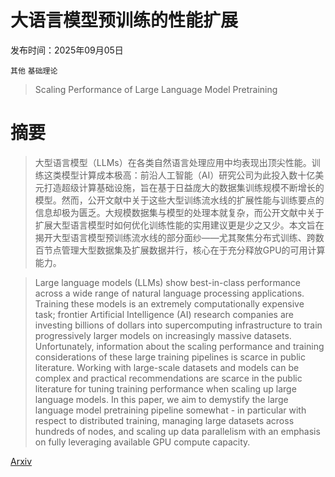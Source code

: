 # 大语言模型预训练的性能扩展

发布时间：2025年09月05日

`其他` `基础理论`

> Scaling Performance of Large Language Model Pretraining

# 摘要

> 大型语言模型（LLMs）在各类自然语言处理应用中均表现出顶尖性能。训练这类模型计算成本极高：前沿人工智能（AI）研究公司为此投入数十亿美元打造超级计算基础设施，旨在基于日益庞大的数据集训练规模不断增长的模型。然而，公开文献中关于这些大型训练流水线的扩展性能与训练要点的信息却极为匮乏。大规模数据集与模型的处理本就复杂，而公开文献中关于扩展大型语言模型时如何优化训练性能的实用建议更是少之又少。本文旨在揭开大型语言模型预训练流水线的部分面纱——尤其聚焦分布式训练、跨数百节点管理大型数据集及扩展数据并行，核心在于充分释放GPU的可用计算能力。

> Large language models (LLMs) show best-in-class performance across a wide range of natural language processing applications. Training these models is an extremely computationally expensive task; frontier Artificial Intelligence (AI) research companies are investing billions of dollars into supercomputing infrastructure to train progressively larger models on increasingly massive datasets. Unfortunately, information about the scaling performance and training considerations of these large training pipelines is scarce in public literature. Working with large-scale datasets and models can be complex and practical recommendations are scarce in the public literature for tuning training performance when scaling up large language models. In this paper, we aim to demystify the large language model pretraining pipeline somewhat - in particular with respect to distributed training, managing large datasets across hundreds of nodes, and scaling up data parallelism with an emphasis on fully leveraging available GPU compute capacity.

[Arxiv](https://arxiv.org/abs/2509.05258)